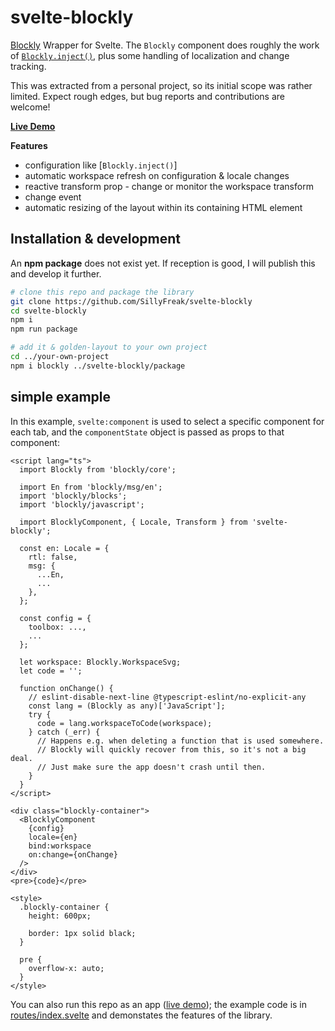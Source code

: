 # svelte-blockly

[Blockly](https://developers.google.com/blockly/) Wrapper for Svelte. The `Blockly` component does roughly the work of [`Blockly.inject()`](https://developers.google.com/blockly/reference/js/Blockly#.inject), plus some handling of localization and change tracking.

This was extracted from a personal project, so its initial scope was rather limited. Expect rough edges, but bug reports and contributions are welcome!

[**Live Demo**](https://sillyfreak.github.io/svelte-blockly/)

**Features**

- configuration like [`Blockly.inject()`]
- automatic workspace refresh on configuration & locale changes
- reactive transform prop - change or monitor the workspace transform
- change event
- automatic resizing of the layout within its containing HTML element

## Installation & development

An **npm package** does not exist yet. If reception is good, I will publish this and develop it further.

```sh
# clone this repo and package the library
git clone https://github.com/SillyFreak/svelte-blockly
cd svelte-blockly
npm i
npm run package

# add it & golden-layout to your own project
cd ../your-own-project
npm i blockly ../svelte-blockly/package
```

## simple example

In this example, `svelte:component` is used to select a specific component for each tab, and the `componentState` object is passed as props to that component:

```svelte
<script lang="ts">
  import Blockly from 'blockly/core';
  
  import En from 'blockly/msg/en';
  import 'blockly/blocks';
  import 'blockly/javascript';

  import BlocklyComponent, { Locale, Transform } from 'svelte-blockly';

  const en: Locale = {
    rtl: false,
    msg: {
      ...En,
      ...
    },
  };

  const config = {
    toolbox: ...,
    ...
  };

  let workspace: Blockly.WorkspaceSvg;
  let code = '';

  function onChange() {
    // eslint-disable-next-line @typescript-eslint/no-explicit-any
    const lang = (Blockly as any)['JavaScript'];
    try {
      code = lang.workspaceToCode(workspace);
    } catch (_err) {
      // Happens e.g. when deleting a function that is used somewhere.
      // Blockly will quickly recover from this, so it's not a big deal.
      // Just make sure the app doesn't crash until then.
    }
  }
</script>

<div class="blockly-container">
  <BlocklyComponent
    {config}
    locale={en}
    bind:workspace
    on:change={onChange}
  />
</div>
<pre>{code}</pre>

<style>
  .blockly-container {
    height: 600px;

    border: 1px solid black;
  }

  pre {
    overflow-x: auto;
  }
</style>
```

You can also run this repo as an app ([live demo](https://sillyfreak.github.io/svelte-blockly/)); the example code is in [routes/index.svelte](src/routes/index.svelte) and demonstates the features of the library.
